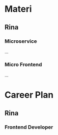 # Materi
## Rina
### Microservice
...
### Micro Frontend
...
# Career Plan
## Rina
### Frontend Developer